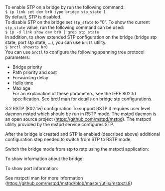 To enable STP on a bridge by run the following command:  
`$ ip link set dev br0 type bridge stp_state 1`  
By default, STP is disabled.  
To disable STP on the bridge set `stp_state` to “0”. 
To show the current `stp_state` value, run the following command can be used:  
`$ ip -d link show dev br0 | grep stp_state`    
In addition, to show extended STP configuration on the bridge (bridge stp state, port stp state, …), you can use `brctl` utility.  
`$ brctl showstp br0`  
You can use `brctl` to configure the following spanning tree protocol parameters:   
* Bridge priority
* Path priority and cost
* Forwarding delay
* Hello time
* Max age  
For an explanation of these parameters, see the IEEE 802.1d specification.
See [brctl man](https://linux.die.net/man/8/brctl) for details on bridge stp configurations.

3.2	RSTP (802.1w) configuration
To support RSTP it requires user level daemon mstpd which should be run in RSTP mode. The mstpd daemon is an open source project (https://github.com/mstpd/mstpd). 
The mstpctl utility provided by the mstpd service configures STP. 

After the bridge is created and STP is enabled (described above) additional configuration step needed to switch from STP to RSTP mode.

Switch the bridge mode from stp to rstp using the mstpctl application: 

To show information about the bridge:

To show port information:

See mstpctl man for more information (https://github.com/mstpd/mstpd/blob/master/utils/mstpctl.8) 
